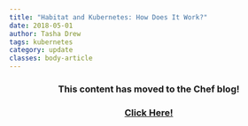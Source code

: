 ```yaml
---
title: "Habitat and Kubernetes: How Does It Work?"
date: 2018-05-01
author: Tasha Drew
tags: kubernetes
category: update
classes: body-article
---
```


<h3><p style="text-align: center;">This content has moved to the Chef blog!</p></h3>
<h3><a href="https://blog.chef.io/2018/05/01/habitat-and-kubernetes-how-does-it-work"><p style="text-align: center;">Click Here!</p></a></h3>
